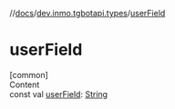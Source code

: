//[docs](../../index.md)/[dev.inmo.tgbotapi.types](index.md)/[userField](user-field.md)



# userField  
[common]  
Content  
const val [userField](user-field.md): [String](https://kotlinlang.org/api/latest/jvm/stdlib/kotlin/-string/index.html)  




